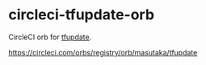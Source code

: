 # circleci-tfupdate-orb

CircleCI orb for [tfupdate](https://github.com/minamijoyo/tfupdate).

https://circleci.com/orbs/registry/orb/masutaka/tfupdate
